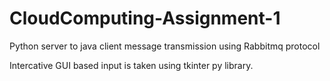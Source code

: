 # CloudComputing-Assignment-1
Python server to java client message transmission using Rabbitmq protocol

Intercative GUI based input is taken using tkinter py library.

